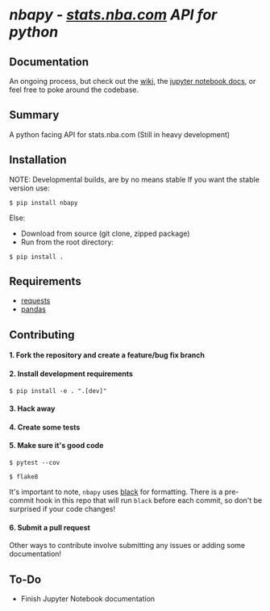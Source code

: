 # *nbapy - [stats.nba.com](https://stats.nba.com) API for python*

## Documentation
An ongoing process, but check out the [wiki](https://github.com/jtpavlock/nbapy/wiki), the [jupyter notebook docs](https://github.com/jtpavlock/nbapy/tree/master/docs/), or feel free to poke around the codebase.

## Summary
A python facing API for stats.nba.com (Still in heavy development)

## Installation
NOTE: Developmental builds, are by no means stable If you want the stable version use:

```
$ pip install nbapy
```

Else:
- Download from source (git clone, zipped package)
- Run from the root directory:

```
$ pip install .
```

## Requirements
- [requests](http://www.python-requests.org/en/latest/)
- [pandas](https://pandas.pydata.org/)

## Contributing
#### 1. Fork the repository and create a feature/bug fix branch

#### 2. Install development requirements
`$ pip install -e . ".[dev]"`

#### 3. Hack away
#### 4. Create some tests

#### 5. Make sure it's good code
`$ pytest --cov`

`$ flake8`

It's important to note, `nbapy` uses [black](https://github.com/psf/black) for formatting.
There is a pre-commit hook in this repo that will run `black` before each commit, so don't be surprised if your code changes!

#### 6. Submit a pull request

Other ways to contribute involve submitting any issues or adding some documentation!

## To-Do
- Finish Jupyter Notebook documentation
